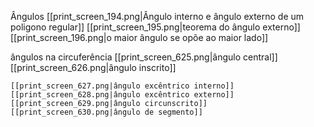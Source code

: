 Ângulos
	[[print_screen_194.png|Ângulo interno e ângulo externo de um poligono regular]]
	[[print_screen_195.png|teorema do ângulo externo]]
	[[print_screen_196.png|o maior ângulo se opõe ao maior lado]]

ângulos na circuferência
	[[print_screen_625.png|ângulo central]]
	[[print_screen_626.png|ângulo inscrito]]
	
	[[print_screen_627.png|ângulo excêntrico interno]]
	[[print_screen_628.png|ângulo excêntrico externo]]
	[[print_screen_629.png|ângulo circunscrito]]
	[[print_screen_630.png|ângulo de segmento]]

